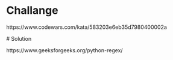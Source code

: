 # Challange 
<p>https://www.codewars.com/kata/583203e6eb35d7980400002a</p>
# Solution
<p>https://www.geeksforgeeks.org/python-regex/</p>
